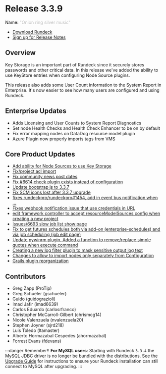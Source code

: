 # Release 3.3.9

Name: <span style="color: silver"><span class="glyphicon glyphicon-music"></span> "Onion ring silver music"</span>

- [Download Rundeck](https://download.rundeck.com/)
- [Sign up for Release Notes](https://www.rundeck.com/release-notes-signup)

## Overview

Key Storage is an important part of Rundeck since it securely stores passwords and other critical data.  In this release we've added the ability to use KeyStore entries when configuring Node Source plugins.

This release also adds some User Count information to the System Report in Enterprise.  It's now easier to see how many users are configured and using Rundeck.

## Enterprise Updates

* Adds Licensing and User Counts to System Report Diagnostics
* Set node Health Checks and Health Check Enhancer to be on by default
* Fix error mapping nodes on DataDog resource model plugin
* Azure Plugin now properly imports tags from VMS

## Core Product Updates

* [Add ability for Node Sources to use Key Storage](https://github.com/rundeck/rundeck/issues/6666)
* [Fix/project acl import](https://github.com/rundeck/rundeck/issues/6761)
* [Fix community news post dates](https://github.com/rundeck/rundeck/issues/6750)
* [Fix #6614 check plugin exists instead of configuration](https://github.com/rundeck/rundeck/issues/6740)
* [Update bootstrap js to 3.3.7](https://github.com/rundeck/rundeck/issues/6739)
* [Fix SCM icons lost after 3.3.7 upgrade](https://github.com/rundeck/rundeck/issues/6735)
* [fixes rundeckpro/rundeckpro#1454, add in event bus notification when …](https://github.com/rundeck/rundeck/issues/6734)
* [Fixes webhook notification issue that use credentials in URL](https://github.com/rundeck/rundeck/issues/6732)
* [edit framework controller to accept resourceModelSources config when creating a new project](https://github.com/rundeck/rundeck/issues/6730)
* [Issues/6693 slow job list show page](https://github.com/rundeck/rundeck/issues/6725)
* [Fix to get futures schedules both via add-on (enterprise-schedules) and via job scheduling (job edit page)](https://github.com/rundeck/rundeck/issues/6723)
* [Update pywinrm plugin. Added a function to remove/replace simple quotes when execute command](https://github.com/rundeck/rundeck/issues/6712)
* [Creating a new log filter plugin to mask sensitive output log text](https://github.com/rundeck/rundeck/issues/6709)
* [Changes to allow to import nodes only separately from Configuration](https://github.com/rundeck/rundeck/issues/6701)
* [Grails plugin reorganization](https://github.com/rundeck/rundeck/issues/6697)

## Contributors

* Greg Zapp (ProTip)
* Greg Schueler (gschueler)
* Guido (guidograzioli)
* Imad Jafir (imad6639)
* Carlos Eduardo (carlosrfranco)
* Christopher McCarroll-Gilbert (chrismcg14)
* Nicole Valenzuela (nvalenzuela20)
* Stephen Joyner (sjrd218)
* Luis Toledo (ltamaster)
* Alberto Hormazabal Cespedes (ahormazabal)
* Forrest Evans (fdevans)


:::danger Remember!!
**For MySQL users**: Starting with Rundeck `3.3.4` the MySQL JDBC driver is no longer be
bundled with the distributions. See the [Upgrade Guide](/upgrading/upgrading-to-rundeck-3.3.4.md)
for instructions to ensure your Rundeck installation can still connect to MySQL after upgrading.
:::
